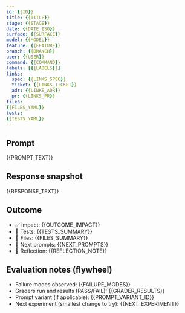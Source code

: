 ```yaml
---
id: {{ID}}
title: {{TITLE}}
stage: {{STAGE}}
date: {{DATE_ISO}}
surface: {{SURFACE}}
model: {{MODEL}}
feature: {{FEATURE}}
branch: {{BRANCH}}
user: {{USER}}
command: {{COMMAND}}
labels: [{{LABELS}}]
links:
  spec: {{LINKS_SPEC}}
  ticket: {{LINKS_TICKET}}
  adr: {{LINKS_ADR}}
  pr: {{LINKS_PR}}
files:
{{FILES_YAML}}
tests:
{{TESTS_YAML}}
---
```


## Prompt

{{PROMPT_TEXT}}

## Response snapshot

{{RESPONSE_TEXT}}

## Outcome

- ✅ Impact: {{OUTCOME_IMPACT}}
- 🧪 Tests: {{TESTS_SUMMARY}}
- 📁 Files: {{FILES_SUMMARY}}
- 🔁 Next prompts: {{NEXT_PROMPTS}}
- 🧠 Reflection: {{REFLECTION_NOTE}}

## Evaluation notes (flywheel)

- Failure modes observed: {{FAILURE_MODES}}
- Graders run and results (PASS/FAIL): {{GRADER_RESULTS}}
- Prompt variant (if applicable): {{PROMPT_VARIANT_ID}}
- Next experiment (smallest change to try): {{NEXT_EXPERIMENT}}

